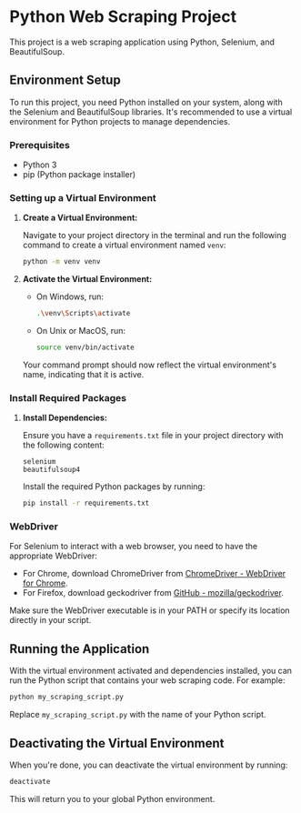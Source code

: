 
# Python Web Scraping Project

This project is a web scraping application using Python, Selenium, and BeautifulSoup.

## Environment Setup

To run this project, you need Python installed on your system, along with the Selenium and BeautifulSoup libraries. It's recommended to use a virtual environment for Python projects to manage dependencies.

### Prerequisites

- Python 3
- pip (Python package installer)

### Setting up a Virtual Environment

1. **Create a Virtual Environment:**

   Navigate to your project directory in the terminal and run the following command to create a virtual environment named `venv`:

   ```bash
   python -m venv venv
   ```

2. **Activate the Virtual Environment:**

   - On Windows, run:

     ```bash
     .\venv\Scripts\activate
     ```

   - On Unix or MacOS, run:

     ```bash
     source venv/bin/activate
     ```

   Your command prompt should now reflect the virtual environment's name, indicating that it is active.

### Install Required Packages

1. **Install Dependencies:**

   Ensure you have a `requirements.txt` file in your project directory with the following content:

   ```
   selenium
   beautifulsoup4
   ```

   Install the required Python packages by running:

   ```bash
   pip install -r requirements.txt
   ```

### WebDriver

For Selenium to interact with a web browser, you need to have the appropriate WebDriver:

- For Chrome, download ChromeDriver from [ChromeDriver - WebDriver for Chrome](https://sites.google.com/a/chromium.org/chromedriver/).
- For Firefox, download geckodriver from [GitHub - mozilla/geckodriver](https://github.com/mozilla/geckodriver).

Make sure the WebDriver executable is in your PATH or specify its location directly in your script.

## Running the Application

With the virtual environment activated and dependencies installed, you can run the Python script that contains your web scraping code. For example:

```bash
python my_scraping_script.py
```

Replace `my_scraping_script.py` with the name of your Python script.

## Deactivating the Virtual Environment

When you're done, you can deactivate the virtual environment by running:

```bash
deactivate
```

This will return you to your global Python environment.

